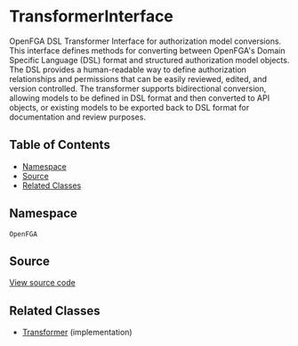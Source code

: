 # TransformerInterface

OpenFGA DSL Transformer Interface for authorization model conversions. This interface defines methods for converting between OpenFGA&#039;s Domain Specific Language (DSL) format and structured authorization model objects. The DSL provides a human-readable way to define authorization relationships and permissions that can be easily reviewed, edited, and version controlled. The transformer supports bidirectional conversion, allowing models to be defined in DSL format and then converted to API objects, or existing models to be exported back to DSL format for documentation and review purposes.

## Table of Contents

- [Namespace](#namespace)
- [Source](#source)
- [Related Classes](#related-classes)

## Namespace

`OpenFGA`

## Source

[View source code](https://github.com/evansims/openfga-php/blob/main/src/TransformerInterface.php)

## Related Classes

- [Transformer](Transformer.md) (implementation)
